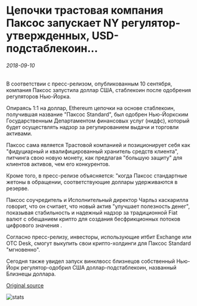 # Цепочки трастовая компания Паксос запускает NY регулятор-утвержденных, USD-подстаблекоин...

###### 2018-09-10

В соответствии с пресс-релизом, опубликованным 10 сентября, компания Паксос запустила доллар США, стаблекоин после одобрения регуляторов Нью-Йорка.

Опираясь 1:1 на доллар, Ethereum цепочки на основе стаблекоин, получившая название "Паксос Standard", был одобрен Нью-Йоркским Государственным Департаментом финансовых услуг (нидфс), который будет осуществлять надзор за регулированием выдачи и торговли активами.

Паксос сама является Трастовой компанией и позиционирует себя как "фидуциарный и квалифицированный хранитель средств клиента", питчинга свою новую монету, как предлагая "большую защиту" для клиентов активов, чем его конкурентов.

Кроме того, в пресс-релизе объясняется: "когда Паксос стандартные жетоны в обращении, соответствующие доллары удерживаются в резерве.

Паксос соучредитель и Исполнительный директор Чарльз каскарилла говорит, что он считает, что новый актив "улучшает полезность денег", показывая стабильность и надежный надзор за традиционной Fiat валют с обещанием крипто для создания бесфрикционных потоков цифрового значения .

Согласно пресс-релизу, инвесторы, использующие итбит Exchange или OTC Desk, смогут выкупить свои крипто-холдинги для Паксос Standard "мгновенно".

Сегодня также увидел запуск винклвосс близнецов собственный Нью-Йорк регулятор-одобрил США доллар-подстаблекоин, названный Близнецы доллара.

[Original source](https://cointelegraph.com/news/blockchain-trust-company-paxos-launches-ny-regulator-approved-usd-backed-stablecoin)

![stats](https://c.statcounter.com/11760860/0/a89fa40b/1/ "stats")